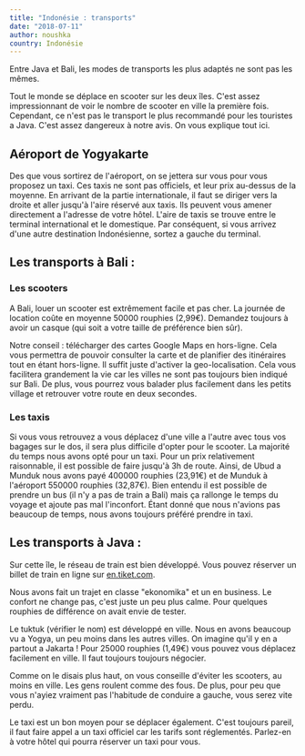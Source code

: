 ```yaml
---
title: "Indonésie : transports"
date: "2018-07-11"
author: noushka
country: Indonésie
---
```


Entre Java et Bali, les modes de transports les plus adaptés ne sont pas les mêmes.

Tout le monde se déplace en scooter sur les deux îles. C'est assez impressionnant de voir le nombre de scooter en ville la première fois. Cependant, ce n'est pas le transport le plus recommandé pour les touristes a Java. C'est assez dangereux à notre avis. On vous explique tout ici.

## Aéroport de Yogyakarte

Des que vous sortirez de l'aéroport, on se jettera sur vous pour vous proposez un taxi. Ces taxis ne sont pas officiels, et leur prix au-dessus de la moyenne. En arrivant de la partie internationale, il faut se diriger vers la droite et aller jusqu'à l'aire réservé aux taxis. Ils peuvent vous amener directement a l'adresse de votre hôtel. L'aire de taxis se trouve entre le terminal international et le domestique. Par conséquent, si vous arrivez d'une autre destination Indonésienne, sortez a gauche du terminal.

## Les transports à Bali :

### Les scooters

A Bali, louer un scooter est extrêmement facile et pas cher. La journée de location coûte en moyenne 50000 rouphies (2,99€). Demandez toujours à avoir un casque (qui soit a votre taille de préférence bien sûr).

Notre conseil : télécharger des cartes Google Maps en hors-ligne. Cela vous permettra de pouvoir consulter la carte et de planifier des itinéraires tout en étant hors-ligne. Il suffit juste d'activer la geo-localisation. Cela vous facilitera grandement la vie car les villes ne sont pas toujours bien indiqué sur Bali. De plus, vous pourrez vous balader plus facilement dans les petits village et retrouver votre route en deux secondes.

### Les taxis

Si vous vous retrouvez a vous déplacez d'une ville a l'autre avec tous vos bagages sur le dos, il sera plus difficile d'opter pour le scooter. La majorité du temps nous avons opté pour un taxi. Pour un prix relativement raisonnable, il est possible de faire jusqu'à 3h de route. Ainsi, de Ubud a Munduk nous avons payé 400000 rouphies (23,91€) et de Munduk à l'aéroport 550000 rouphies (32,87€). Bien entendu il est possible de prendre un bus (il n'y a pas de train a Bali) mais ça rallonge le temps du voyage et ajoute pas mal l'inconfort. Étant donné que nous n'avions pas beaucoup de temps, nous avons toujours préféré prendre in taxi.

###

## Les transports à Java :

Sur cette île, le réseau de train est bien développé. Vous pouvez réserver un billet de train en ligne sur [en.tiket.com](https://en.tiket.com/kereta-api).

Nous avons fait un trajet en classe "ekonomika" et un en business. Le confort ne change pas, c'est juste un peu plus calme. Pour quelques rouphies de différence on avait envie de tester.

Le tuktuk (vérifier le nom) est développé en ville. Nous en avons beaucoup vu a Yogya, un peu moins dans les autres villes. On imagine qu'il y en a partout a Jakarta ! Pour 25000 rouphies (1,49€) vous pouvez vous déplacez facilement en ville. Il faut toujours toujours négocier.

Comme on le disais plus haut, on vous conseille d'éviter les scooters, au moins en ville. Les gens roulent comme des fous. De plus, pour peu que vous n'ayiez vraiment pas l'habitude de conduire a gauche, vous serez vite perdu.

Le taxi est un bon moyen pour se déplacer également. C'est toujours pareil, il faut faire appel a un taxi officiel car les tarifs sont réglementés. Parlez-en à votre hôtel qui pourra réserver un taxi pour vous.
